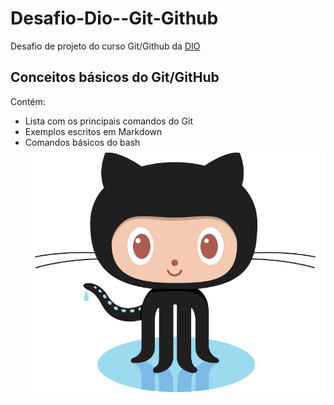 # Desafio-Dio--Git-Github

Desafio de projeto do curso Git/Github da [DIO](https://digitalinnovation.one/) 

## Conceitos básicos do Git/GitHub

Contém:
 -  Lista com os principais comandos do Git
 -  Exemplos escritos em Markdown
 -  Comandos básicos do bash
![Logo GitHub](/src/Octocat.jpg)
